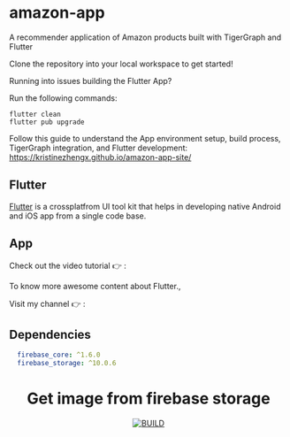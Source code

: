 # amazon-app
A recommender application of Amazon products built with TigerGraph and Flutter

Clone the repository into your local workspace to get started! 

Running into issues building the Flutter App?

Run the following commands:

```
flutter clean
flutter pub upgrade
```

Follow this guide to understand the App environment setup, build process, TigerGraph integration, and Flutter development: https://kristinezhengx.github.io/amazon-app-site/


## Flutter
[Flutter](https://flutter.dev/) is a crossplatfrom UI tool kit that helps in developing native Android and iOS app from a single code base.

## App

  
Check out the video tutorial 👉 : 

To know more awesome content about Flutter., 

Visit my channel 👉 : 



## Dependencies
```pubspec.yaml
  firebase_core: ^1.6.0
  firebase_storage: ^10.0.6

```

# <div align="center">  Get image from firebase storage </div>

<div align="center">
  
[![BUILD](https://img.shields.io/badge/Build-Passing-<COLOR>.svg)](https://github.com/vijayinyoutube/image_from_firebase_public)
  
</div>
